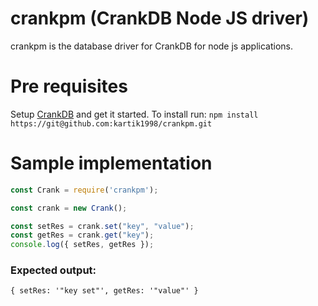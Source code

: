 # crankpm (CrankDB Node JS driver)

crankpm is the database driver for CrankDB for node js applications.

# Pre requisites

Setup [CrankDB](https://github.com/shreybatra/crankdb) and get it started.
To install run: `npm install https://git@github.com:kartik1998/crankpm.git`

# Sample implementation

```javascript
const Crank = require('crankpm');

const crank = new Crank();

const setRes = crank.set("key", "value");
const getRes = crank.get("key");
console.log({ setRes, getRes });
```

### Expected output:

```
{ setRes: '"key set"', getRes: '"value"' }
```


